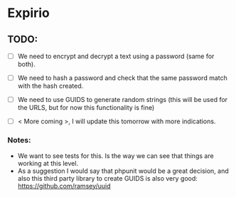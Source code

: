 # Expirio


## TODO:

- [ ] We need to encrypt and decrypt a text using a password (same for both). 
- [ ] We need to hash a password and check that the same password match with the hash created. 
- [ ] We need to use GUIDS to generate random strings (this will be used for the URLS, but for now this functionality is fine)
- [ ] < More coming >, I will update this tomorrow with more indications. 


### Notes:
- We want to see tests for this. Is the way we can see that things are working at this level.
- As a suggestion I would say that phpunit would be a great decision, and also this third party library to create GUIDS is also 
very good: https://github.com/ramsey/uuid


